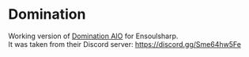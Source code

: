 # Domination

Working version of [Domination AIO](https://github.com/senkuisama/Domination-Ensoulsharp) for Ensoulsharp.\
It was taken from their Discord server: https://discord.gg/Sme64hw5Fe